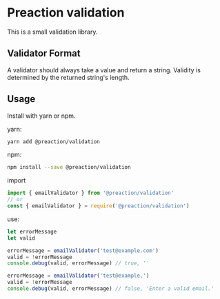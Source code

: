 # Preaction validation

This is a small validation library.

## Validator Format

A validator should always take a value and return a string. Validity is determined by the returned string's length.

## Usage

Install with yarn or npm.

yarn:

```bash
yarn add @preaction/validation
```

npm:

```bash
npm install --save @preaction/validation
```

import

```javascript
import { emailValidator } from '@preaction/validation'
// or
const { emailValidator } = require('@preaction/validation')
```

use:

```javascript
let errorMessage
let valid

errorMessage = emailValidator('test@example.com')
valid = !errorMessage
console.debug(valid, errorMessage) // true, ''

errorMessage = emailValidator('test@example.')
valid = !errorMessage
console.debug(valid, errorMessage) // false, 'Enter a valid email.'
```
